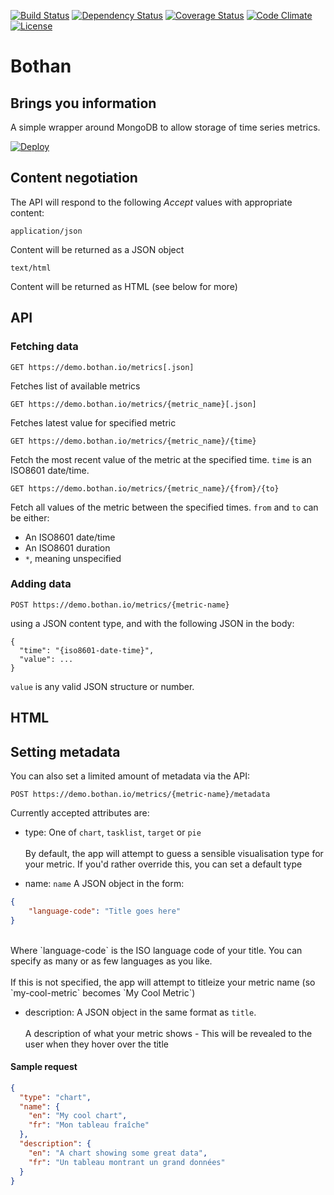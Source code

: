 [![Build Status](http://img.shields.io/travis/theodi/bothan.svg?style=flat-square)](https://travis-ci.org/theodi/bothan)
[![Dependency Status](http://img.shields.io/gemnasium/theodi/bothan.svg?style=flat-square)](https://gemnasium.com/theodi/bothan)
[![Coverage Status](http://img.shields.io/coveralls/theodi/bothan.svg?style=flat-square)](https://coveralls.io/r/theodi/bothan)
[![Code Climate](http://img.shields.io/codeclimate/github/theodi/bothan.svg?style=flat-square)](https://codeclimate.com/github/theodi/bothan)
[![License](http://img.shields.io/:license-mit-blue.svg?style=flat-square)](http://theodi.mit-license.org)

# Bothan

## Brings you information

A simple wrapper around MongoDB to allow storage of time series metrics.

[![Deploy](https://www.herokucdn.com/deploy/button.svg)](https://heroku.com/deploy)

## Content negotiation

The API will respond to the following _Accept_ values with appropriate content:

`application/json`

Content will be returned as a JSON object

`text/html`

Content will be returned as HTML (see below for more)

## API

### Fetching data

```
GET https://demo.bothan.io/metrics[.json]
```

Fetches list of available metrics

```
GET https://demo.bothan.io/metrics/{metric_name}[.json]
```

Fetches latest value for specified metric

```
GET https://demo.bothan.io/metrics/{metric_name}/{time}
```

Fetch the most recent value of the metric at the specified time. `time` is an ISO8601 date/time.

```
GET https://demo.bothan.io/metrics/{metric_name}/{from}/{to}
```

Fetch all values of the metric between the specified times. `from` and `to` can be either:

 * An ISO8601 date/time
 * An ISO8601 duration
 * `*`, meaning unspecified

### Adding data

```
POST https://demo.bothan.io/metrics/{metric-name}
```

using a JSON content type, and with the following JSON in the body:

```
{
  "time": "{iso8601-date-time}",
  "value": ...
}
```

`value` is any valid JSON structure or number.

## HTML



## Setting metadata

You can also set a limited amount of metadata via the API:

```
POST https://demo.bothan.io/metrics/{metric-name}/metadata
```

Currently accepted attributes are:

* type: One of `chart`, `tasklist`, `target` or `pie`<br><br>By default, the app will attempt to guess a sensible visualisation type for your metric. If you'd rather override this, you can set a default type

* name:
`name` A JSON object in the form:<br>
```JSON
{
    "language-code": "Title goes here"
}
```
<br>
Where `language-code` is the ISO language code of your title. You can specify as many or as few languages as you like.
<br><br >If this is not specified, the app will attempt to titleize your metric name (so `my-cool-metric` becomes `My Cool Metric`)

* description: A JSON object in the same format as `title`.<br><br>A description of what your metric shows - This will be revealed to the user when they hover over the title

#### Sample request

```JSON
{
  "type": "chart",
  "name": {
    "en": "My cool chart",
    "fr": "Mon tableau fraîche"
  },
  "description": {
    "en": "A chart showing some great data",
    "fr": "Un tableau montrant un grand données"
  }
}

```
